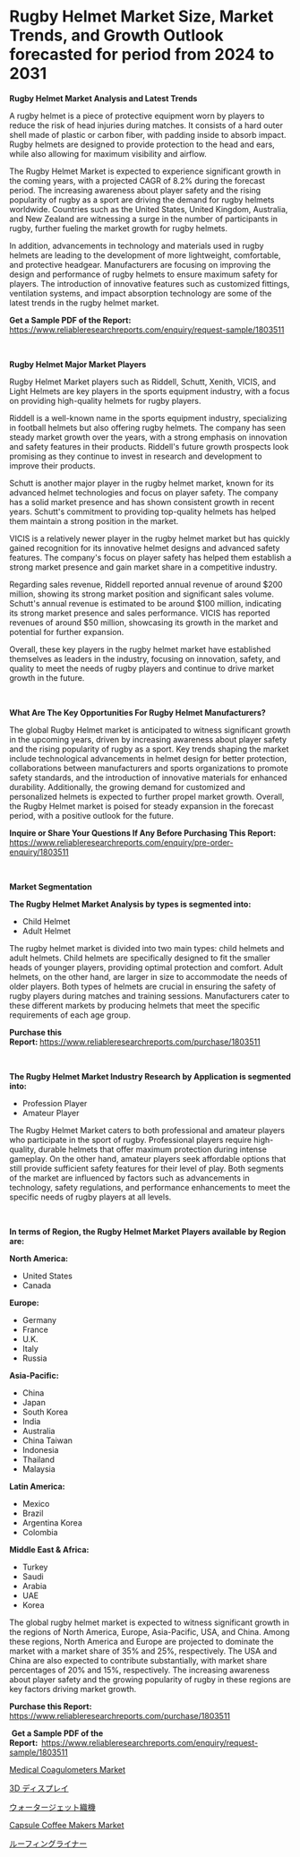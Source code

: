<p><h1>Rugby Helmet Market Size, Market Trends, and Growth Outlook forecasted for period from 2024 to 2031</h1></p><p><strong>Rugby Helmet Market Analysis and Latest Trends</strong></p>
<p><p>A rugby helmet is a piece of protective equipment worn by players to reduce the risk of head injuries during matches. It consists of a hard outer shell made of plastic or carbon fiber, with padding inside to absorb impact. Rugby helmets are designed to provide protection to the head and ears, while also allowing for maximum visibility and airflow.</p><p>The Rugby Helmet Market is expected to experience significant growth in the coming years, with a projected CAGR of 8.2% during the forecast period. The increasing awareness about player safety and the rising popularity of rugby as a sport are driving the demand for rugby helmets worldwide. Countries such as the United States, United Kingdom, Australia, and New Zealand are witnessing a surge in the number of participants in rugby, further fueling the market growth for rugby helmets.</p><p>In addition, advancements in technology and materials used in rugby helmets are leading to the development of more lightweight, comfortable, and protective headgear. Manufacturers are focusing on improving the design and performance of rugby helmets to ensure maximum safety for players. The introduction of innovative features such as customized fittings, ventilation systems, and impact absorption technology are some of the latest trends in the rugby helmet market.</p></p>
<p><strong>Get a Sample PDF of the Report:&nbsp;</strong> <a href="https://www.reliableresearchreports.com/enquiry/request-sample/1803511">https://www.reliableresearchreports.com/enquiry/request-sample/1803511</a></p>
<p>&nbsp;</p>
<p><strong>Rugby Helmet Major Market Players</strong></p>
<p><p>Rugby Helmet Market players such as Riddell, Schutt, Xenith, VICIS, and Light Helmets are key players in the sports equipment industry, with a focus on providing high-quality helmets for rugby players. </p><p>Riddell is a well-known name in the sports equipment industry, specializing in football helmets but also offering rugby helmets. The company has seen steady market growth over the years, with a strong emphasis on innovation and safety features in their products. Riddell's future growth prospects look promising as they continue to invest in research and development to improve their products.</p><p>Schutt is another major player in the rugby helmet market, known for its advanced helmet technologies and focus on player safety. The company has a solid market presence and has shown consistent growth in recent years. Schutt's commitment to providing top-quality helmets has helped them maintain a strong position in the market.</p><p>VICIS is a relatively newer player in the rugby helmet market but has quickly gained recognition for its innovative helmet designs and advanced safety features. The company's focus on player safety has helped them establish a strong market presence and gain market share in a competitive industry.</p><p>Regarding sales revenue, Riddell reported annual revenue of around $200 million, showing its strong market position and significant sales volume. Schutt's annual revenue is estimated to be around $100 million, indicating its strong market presence and sales performance. VICIS has reported revenues of around $50 million, showcasing its growth in the market and potential for further expansion.</p><p>Overall, these key players in the rugby helmet market have established themselves as leaders in the industry, focusing on innovation, safety, and quality to meet the needs of rugby players and continue to drive market growth in the future.</p></p>
<p>&nbsp;</p>
<p><strong>What Are The Key Opportunities For Rugby Helmet Manufacturers?</strong></p>
<p><p>The global Rugby Helmet market is anticipated to witness significant growth in the upcoming years, driven by increasing awareness about player safety and the rising popularity of rugby as a sport. Key trends shaping the market include technological advancements in helmet design for better protection, collaborations between manufacturers and sports organizations to promote safety standards, and the introduction of innovative materials for enhanced durability. Additionally, the growing demand for customized and personalized helmets is expected to further propel market growth. Overall, the Rugby Helmet market is poised for steady expansion in the forecast period, with a positive outlook for the future.</p></p>
<p><strong>Inquire or Share Your Questions If Any Before Purchasing This Report:</strong> <a href="https://www.reliableresearchreports.com/enquiry/pre-order-enquiry/1803511">https://www.reliableresearchreports.com/enquiry/pre-order-enquiry/1803511</a></p>
<p>&nbsp;</p>
<p><strong>Market Segmentation</strong></p>
<p><strong>The Rugby Helmet Market Analysis by types is segmented into:</strong></p>
<p><ul><li>Child Helmet</li><li>Adult Helmet</li></ul></p>
<p><p>The rugby helmet market is divided into two main types: child helmets and adult helmets. Child helmets are specifically designed to fit the smaller heads of younger players, providing optimal protection and comfort. Adult helmets, on the other hand, are larger in size to accommodate the needs of older players. Both types of helmets are crucial in ensuring the safety of rugby players during matches and training sessions. Manufacturers cater to these different markets by producing helmets that meet the specific requirements of each age group.</p></p>
<p><strong>Purchase this Report:&nbsp;</strong><a href="https://www.reliableresearchreports.com/purchase/1803511">https://www.reliableresearchreports.com/purchase/1803511</a></p>
<p>&nbsp;</p>
<p><strong>The Rugby Helmet Market Industry Research by Application is segmented into:</strong></p>
<p><ul><li>Profession Player</li><li>Amateur Player</li></ul></p>
<p><p>The Rugby Helmet Market caters to both professional and amateur players who participate in the sport of rugby. Professional players require high-quality, durable helmets that offer maximum protection during intense gameplay. On the other hand, amateur players seek affordable options that still provide sufficient safety features for their level of play. Both segments of the market are influenced by factors such as advancements in technology, safety regulations, and performance enhancements to meet the specific needs of rugby players at all levels.</p></p>
<p>&nbsp;</p>
<p><strong>In terms of Region, the Rugby Helmet Market Players available by Region are:</strong></p>
<p>
    <p> <strong> North America: </strong>
        <ul>
            <li>United States</li>
            <li>Canada</li>
        </ul>
        </p> 
    <p> <strong> Europe: </strong>
        <ul>
            <li>Germany</li>
            <li>France</li>
            <li>U.K.</li>
            <li>Italy</li>
            <li>Russia</li>
        </ul>
        </p> 
    <p> <strong> Asia-Pacific: </strong>
        <ul>
            <li>China</li>
            <li>Japan</li>
            <li>South Korea</li>
            <li>India</li>
            <li>Australia</li>
            <li>China Taiwan</li>
            <li>Indonesia</li>
            <li>Thailand</li>
            <li>Malaysia</li>
        </ul>
        </p> 
    <p> <strong> Latin America: </strong>
        <ul>
            <li>Mexico</li>
            <li>Brazil</li>
            <li>Argentina Korea</li>
            <li>Colombia</li>
        </ul>
        </p> 
    <p> <strong> Middle East & Africa: </strong>
        <ul>
            <li>Turkey</li>
            <li>Saudi</li>
            <li>Arabia</li>
            <li>UAE</li>
            <li>Korea</li>
        </ul>
    </p>
    </p>
<p><p>The global rugby helmet market is expected to witness significant growth in the regions of North America, Europe, Asia-Pacific, USA, and China. Among these regions, North America and Europe are projected to dominate the market with a market share of 35% and 25%, respectively. The USA and China are also expected to contribute substantially, with market share percentages of 20% and 15%, respectively. The increasing awareness about player safety and the growing popularity of rugby in these regions are key factors driving market growth.</p></p>
<p><strong>Purchase this Report: </strong><a href="https://www.reliableresearchreports.com/purchase/1803511">https://www.reliableresearchreports.com/purchase/1803511</a></p>
<p>&nbsp;<strong>Get a Sample PDF of the Report:&nbsp;&nbsp;</strong><a href="https://www.reliableresearchreports.com/enquiry/request-sample/1803511">https://www.reliableresearchreports.com/enquiry/request-sample/1803511</a></p>
<p><strong></strong></p>
<p><p><a href="https://issuu.com/reportprime-2/docs/medical-coagulometers-market-size-2030.pptx">Medical Coagulometers Market</a></p><p><a href="https://github.com/bucuel854722/Market-Research-Report-List-1/blob/main/25790614339.md">3D ディスプレイ</a></p><p><a href="https://medium.com/@ryleebauch2023/%E3%82%A6%E3%82%A9%E3%83%BC%E3%82%BF%E3%83%BC%E3%82%B8%E3%82%A7%E3%83%83%E3%83%88%E7%B9%94%E6%A9%9F%E5%B8%82%E5%A0%B4%E3%82%B7%E3%82%A7%E3%82%A2%E3%81%AE%E9%80%B2%E5%8C%96%E3%81%A8%E5%B8%82%E5%A0%B4%E6%88%90%E9%95%B7%E3%83%88%E3%83%AC%E3%83%B3%E3%83%892024%E5%B9%B4%E3%81%8B%E3%82%892031%E5%B9%B4%E3%81%BE%E3%81%A7-13c0541579e8">ウォータージェット織機</a></p><p><a href="https://github.com/fiixsa/Market-Research-Report-List-1/blob/main/capsule-coffee-makers-market.md">Capsule Coffee Makers Market</a></p><p><a href="https://medium.com/@lindakreitz2023/%E5%B1%8B%E6%A0%B9%E3%83%A9%E3%82%A4%E3%83%8A%E3%83%BC%E5%B8%82%E5%A0%B4%E3%81%AE%E5%8B%95%E5%90%91%E3%81%A8%E5%B8%82%E5%A0%B4%E5%88%86%E6%9E%90%E3%81%AF-2024%E5%B9%B4%E3%81%8B%E3%82%892031%E5%B9%B4%E3%81%BE%E3%81%A7%E3%81%AE%E6%9C%9F%E9%96%93%E3%81%AB%E4%BA%88%E6%B8%AC%E3%81%95%E3%82%8C%E3%81%A6%E3%81%84%E3%81%BE%E3%81%99-29f7bbe4cb6b">ルーフィングライナー</a></p></p>